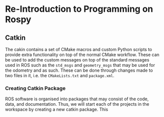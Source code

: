 # Re-Introduction to Programming on Rospy

## Catkin
The cakin contains a set of CMake macros and custom Python scripts to provide extra functionality on top of the normal CMake workflow. These can be used to add the custom messages on top of the standard messages used in ROS such as the `std_msgs` and `geometry_msgs` that may be used for the odometry and as such. These can be done through changes made to two files in it, i.e. the `CMakeLists.txt` and `package.xml`.

### Creating Catkin Package

ROS software is organised into packages that may consist of the code, data, and documentation. Thus, we will start each of the projects in the workspace by creating a new catkin package. This